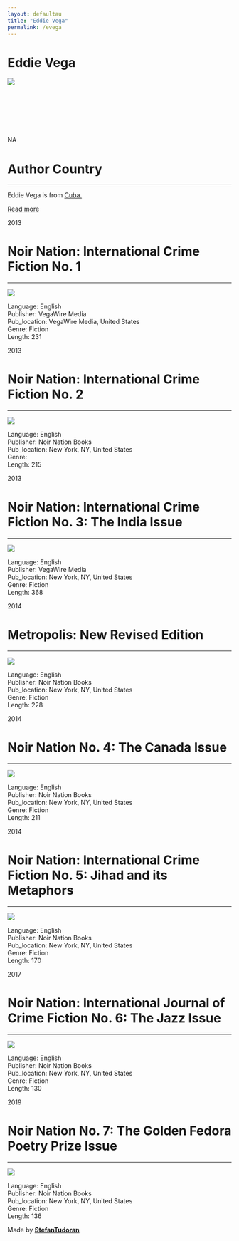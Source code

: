 ```yaml
---
layout: defaultau
title: "Eddie Vega"
permalink: /evega
---
```

<!-- partial:index.partial.html -->
<div class="content">
    <h1>Eddie Vega</h1>
    <div class="quote">
        <div><img src="https://m.media-amazon.com/images/I/61PAeWsg4jL._SX450_.jpg" class="logo"></div>
    </div>
    <div class="timeline">
        <div style="padding-bottom:100px;"></div>
        <div class="block">
            <div class="date right"><p class="right"> NA </p></div>
            <div class="dot"></div>
            <div class="left first">
            <div class="author_country">
                <h1>Author Country</h1><hr>
          <div class="aclocation">  <p>Eddie Vega is from <a href="http://localhost:4000/14">Cuba.</a></p></div>
                <div class="acreadmore"><a href="NA" target="_blank">Read more</a></div>
            </div>
            </div>
        </div>
        <div class="block">
            <div class="date left"><p class="left">2013</p></div>
            <div class="dot"></div>
            <div class="right">
                <h1>Noir Nation: International Crime Fiction No. 1</h1><hr>
                <p><img src="https://m.media-amazon.com/images/I/51xbyqo7Z1L.jpg"></p>
                <p>
                Language: English<br/>
                Publisher: VegaWire Media<br/>
                Pub_location: VegaWire Media, United States<br/>
                Genre: Fiction<br/>
                Length: 231</p>
            </div>
        </div>
        <div class="block">
            <div class="date right"><p class="right">2013</p></div>
            <div class="dot"></div>
            <div class="left hide">
                <h1>Noir Nation: International Crime Fiction No. 2</h1><hr>
                <p><img src="https://images-na.ssl-images-amazon.com/images/I/81McKeSy1EL._AC_UL600_SR600,600_.jpg"></p>
                <p>Language: English<br/>
                Publisher: Noir Nation Books<br/>
                Pub_location: New York, NY, United States<br/>
                Genre: <br/>
                Length: 215</p>
            </div>
        </div>
        <div class="block">
            <div class="date left"><p class="left">2013</p></div>
            <div class="dot"></div>
            <div class="right">
                <h1>Noir Nation: International Crime Fiction No. 3: The India Issue </h1><hr>
                <p><img src="https://m.media-amazon.com/images/I/51eIrDS9scL.jpg"></p>
                <p>
                Language: English<br/>
                Publisher: VegaWire Media<br/>
                Pub_location: New York, NY, United States<br/>
                Genre: Fiction<br/>
                Length: 368</p>
            </div>
        </div>
        <div class="block">
            <div class="date right"><p class="right">2014</p></div>
            <div class="dot"></div>
            <div class="left hide">
                <h1>Metropolis: New Revised Edition</h1><hr>
                <p><img src="https://m.media-amazon.com/images/I/516N3RWR6mL.jpg"></p>
                <p>Language: English<br/>
                Publisher: Noir Nation Books<br/>
                Pub_location: New York, NY, United States<br/>
                Genre: Fiction<br/>
                Length: 228</p>
            </div>
        </div>
        <div class="block">
            <div class="date left"><p class="left">2014</p></div>
            <div class="dot"></div>
            <div class="right">
                <h1>Noir Nation No. 4: The Canada Issue</h1><hr>
                <p><img src="https://m.media-amazon.com/images/I/41KrcJOpmIL.jpg"></p>
                <p>
                Language: English<br/>
                Publisher: Noir Nation Books<br/>
                Pub_location: New York, NY, United States<br/>
                Genre: Fiction<br/>
                Length: 211</p>
            </div>
        </div>
        <div class="block">
            <div class="date right"><p class="right">2014</p></div>
            <div class="dot"></div>
            <div class="left hide">
                <h1>Noir Nation: International Crime Fiction No. 5: Jihad and its Metaphors</h1><hr>
                <p><img src="https://m.media-amazon.com/images/I/51KRU5-HD6L.jpg"></p>
                <p>Language: English<br/>
                Publisher: Noir Nation Books<br/>
                Pub_location: New York, NY, United States<br/>
                Genre: Fiction<br/>
                Length: 170</p>
            </div>
        </div>
        <div class="block">
            <div class="date left"><p class="left">2017</p></div>
            <div class="dot"></div>
            <div class="right">
                <h1>Noir Nation: International Journal of Crime Fiction No. 6: The Jazz Issue</h1><hr>
                <p><img src="https://images-na.ssl-images-amazon.com/images/I/41qpbPK7S1L._SX342_SY445_QL70_ML2_.jpg"></p>
                <p>
                Language: English<br/>
                Publisher: Noir Nation Books<br/>
                Pub_location: New York, NY, United States<br/>
                Genre: Fiction<br/>
                Length: 130</p>
            </div>
        </div>
        <div class="block">
            <div class="date right"><p class="right">2019</p></div>
            <div class="dot"></div>
            <div class="left hide">
                <h1>Noir Nation No. 7: The Golden Fedora Poetry Prize Issue</h1><hr>
                <p><img src="https://m.media-amazon.com/images/I/415XQ5dp7nL.jpg"></p>
                <p>Language: English<br/>
                Publisher: Noir Nation Books<br/>
                Pub_location: New York, NY, United States<br/>
                Genre: Fiction<br/>
                Length: 136</p>
            </div>
        </div>
        <div id="footer">
        <p id="copyright">Made by&nbsp;<strong><a href="https://www.linkedin.com/in/nicolae-stefan-tudoran-b02291127/" target="_blank">StefanTudoran</a></strong></p>
    </div>
</div>
<!-- partial -->
  <script src='https://cdnjs.cloudflare.com/ajax/libs/jquery/3.1.1/jquery.min.js'></script><script  src="assets/js/authorscript.js"></script>
